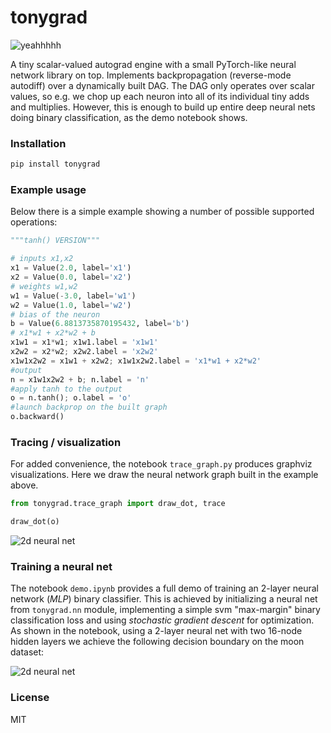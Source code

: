 # tonygrad

![yeahhhhh](https://github.com/ent0n29/tonygrad/raw/main/yeah.png)
 
 A tiny scalar-valued autograd engine with a small PyTorch-like neural network library on top.  Implements backpropagation (reverse-mode autodiff) over a dynamically built DAG.
 The DAG only operates over scalar values, so e.g. we chop up each neuron into all of its individual tiny adds and multiplies. However, this is enough to build up entire deep neural nets doing binary classification, as the demo notebook shows.

### Installation

```bash
pip install tonygrad
```

### Example usage

Below there is a simple example showing a number of possible supported operations:

```python
"""tanh() VERSION"""

# inputs x1,x2
x1 = Value(2.0, label='x1')
x2 = Value(0.0, label='x2')
# weights w1,w2
w1 = Value(-3.0, label='w1')
w2 = Value(1.0, label='w2')
# bias of the neuron
b = Value(6.8813735870195432, label='b')
# x1*w1 + x2*w2 + b
x1w1 = x1*w1; x1w1.label = 'x1w1'
x2w2 = x2*w2; x2w2.label = 'x2w2'
x1w1x2w2 = x1w1 + x2w2; x1w1x2w2.label = 'x1*w1 + x2*w2'
#output
n = x1w1x2w2 + b; n.label = 'n'
#apply tanh to the output 
o = n.tanh(); o.label = 'o'
#launch backprop on the built graph
o.backward()
```


### Tracing / visualization

For added convenience, the notebook `trace_graph.py` produces graphviz visualizations. Here we draw the neural network graph built in the example above. 

```python
from tonygrad.trace_graph import draw_dot, trace

draw_dot(o)
```

![2d neural net](output.svg)

### Training a neural net

The notebook `demo.ipynb` provides a full demo of training an 2-layer neural network (*MLP*) binary classifier. This is achieved by initializing a neural net from `tonygrad.nn` module, implementing a simple svm "max-margin" binary classification loss and using *stochastic gradient descent* for optimization. As shown in the notebook, using a 2-layer neural net with two 16-node hidden layers we achieve the following decision boundary on the moon dataset:

![2d neural net](decision_boundary.png)

### License

MIT